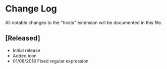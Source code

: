 # Change Log
All notable changes to the "hosts" extension will be documented in this file.


## [Released]
- Initial release
- Added icon
- 01/08/2018 Fixed regular expression